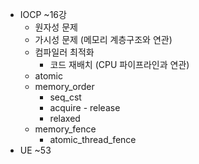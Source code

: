 * IOCP ~16강
    * 원자성 문제
    * 가시성 문제 (메모리 계층구조와 연관)
    * 컴파일러 최적화
        * 코드 재배치 (CPU 파이프라인과 연관)
    * atomic
    * memory_order
        * seq_cst
        * acquire - release
        * relaxed
    * memory_fence
        * atomic_thread_fence
* UE ~53  
